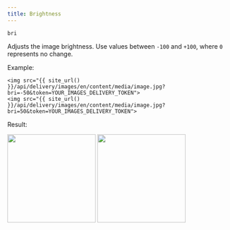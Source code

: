 ```yaml
---
title: Brightness
---
```


`bri`

Adjusts the image brightness. Use values between `-100` and `+100`, where `0` represents no change.

Example:

```twig
<img src="{{ site_url() }}/api/delivery/images/en/content/media/image.jpg?bri=-50&token=YOUR_IMAGES_DELIVERY_TOKEN">
<img src="{{ site_url() }}/api/delivery/images/en/content/media/image.jpg?bri=50&token=YOUR_IMAGES_DELIVERY_TOKEN">
```

Result:

<img width="200" class="inline" src="[site_url]/api/delivery/images/en/content/media/image.jpg?q=70&w=200&dpr=2&bri=-50&token=4864fb8e1ebe080e6e4ad5c4363083a6" />
<img width="200" class="inline" src="[site_url]/api/delivery/images/en/content/media/image.jpg?q=70&w=200&dpr=2&bri=50&token=4864fb8e1ebe080e6e4ad5c4363083a6" />
